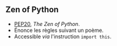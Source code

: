 ## Zen of Python

* [PEP20](https://www.python.org/dev/peps/pep-0020/), *The Zen of Python*.
* Énonce les règles suivant un poème.
* Accessible *via* l'instruction `import this`.
